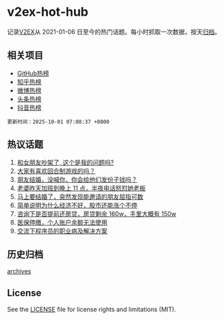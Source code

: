 # v2ex-hot-hub

 记录[V2EX](https://www.v2ex.com/)从 2021-01-06 日至今的热门话题。每小时抓取一次数据，按天[归档](archives)。
 
 ## 相关项目

- [GitHub热榜](https://github.com/snaildev/github-hot-hub)
- [知乎热榜](https://github.com/snaildev/zhihu-hot-hub)
- [微博热榜](https://github.com/snaildev/weibo-hot-hub)
- [头条热榜](https://github.com/snaildev/toutiao-hot-hub)
- [抖音热榜](https://github.com/snaildev/douyin-hot-hub)


 `更新时间：2025-10-01 07:08:37 +0800`

## 热议话题

1. [和女朋友吵架了, 这个是我的问题吗?](https://www.v2ex.com/t/1162864)
1. [大家有喜欢回合制游戏的吗？](https://www.v2ex.com/t/1162854)
1. [朋友结婚，没喊你，你会给他们发份子钱吗？](https://www.v2ex.com/t/1162778)
1. [老婆昨天加班到晚上 11 点，半夜电话怒怼她老板](https://www.v2ex.com/t/1162811)
1. [马上要结婚了，突然发现能邀请的朋友屈指可数](https://www.v2ex.com/t/1162785)
1. [简单说明为什么经济不好，股市还能涨个不停](https://www.v2ex.com/t/1162806)
1. [咨询下是否提前还房贷，房贷剩余 160w，手里大概有 150w](https://www.v2ex.com/t/1162827)
1. [医保停缴，个人账户余额无法使用](https://www.v2ex.com/t/1162818)
1. [交流下程序员的职业病及解决方案](https://www.v2ex.com/t/1162773)

## 历史归档

[archives](archives)

## License

See the [LICENSE](LICENSE) file for license rights and limitations (MIT).
